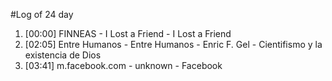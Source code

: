 #Log of 24 day

1. [00:00] FINNEAS - I Lost a Friend - I Lost a Friend
1. [02:05] Entre Humanos - Entre Humanos - Enric F. Gel - Cientifismo y la existencia de Dios
1. [03:41] m.facebook.com - unknown - Facebook
